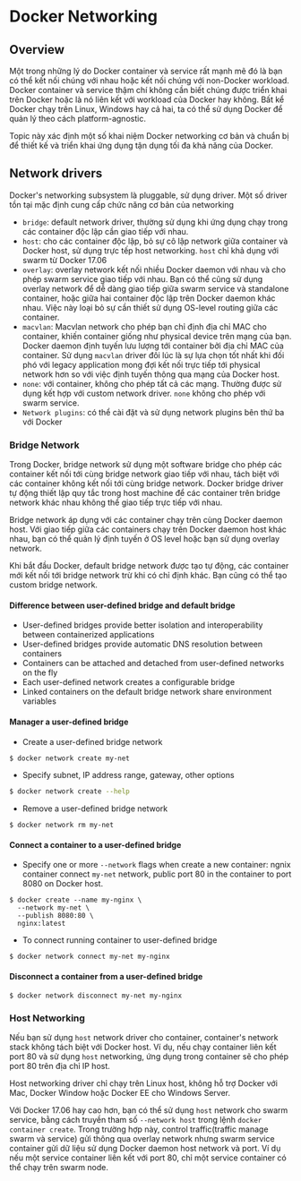 # Docker Networking
## Overview
Một trong những lý do Docker container và service rất mạnh mẽ đó là bạn có thể kết nối chúng với nhau hoặc kết nối chúng với non-Docker workload. Docker container và service thậm chí không cần biết chúng được triển khai trên Docker hoặc là nó liên kết với workload của Docker hay không. Bất kể Docker chạy trên Linux, Windows hay cả hai, ta có thể sử dụng Docker để quản lý theo cách platform-agnostic.

Topic này xác định một số khai niệm Docker networking cơ bản và chuẩn bị để thiết kế và triển khai ứng dụng tận dụng tối đa khả năng của Docker.

## Network drivers
Docker's networking subsystem là pluggable, sử dụng driver. Một số driver tồn tại mặc định cung cấp chức năng cơ bản của networking
  - `bridge`: default network driver, thường sử dụng khi ứng dụng chạy trong các container độc lập cần giao tiếp với nhau.
  - `host`: cho các container độc lập, bỏ sự cô lập network giữa container và Docker host, sử dụng trực tếp host networking. `host` chỉ khả dụng với swarm từ Docker 17.06
  - `overlay`: overlay network kết nối nhiều Docker daemon với nhau và cho phép swarm service giao tiếp với nhau. Bạn có thể cũng sử dụng overlay network để dễ dàng giao tiếp giữa swarm service và standalone container, hoặc giữa hai container độc lập trên Docker daemon khác nhau. Việc này loại bỏ sự cần thiết sử dụng OS-level routing giữa các container.
  - `macvlan`: Macvlan network cho phép bạn chỉ định địa chỉ MAC cho container, khiến container giống như physical device trên mạng của bạn. Docker daemon định tuyến lưu lượng tới container bởi địa chỉ MAC của container. Sử dụng `macvlan` driver đôi lúc là sự lựa chọn tốt nhất khi đối phó với legacy application mong đợi kết nối trực tiếp tới physical network hơn so với việc định tuyến thông qua mạng của Docker host.
  - `none`: với container, không cho phép tất cả các mạng. Thường được sử dụng kết hợp với custom network driver. `none` không cho phép với swarm service.
  - `Network plugins`: có thể cài đặt và sử dụng network plugins bên thứ ba với Docker

### Bridge Network

Trong Docker, bridge network sử dụng một software bridge cho phép các container kết nối tới cùng bridge network giao tiếp với nhau, tách biệt với các container không kết nối tới cùng bridge network. Docker bridge driver tự động thiết lập quy tắc trong host machine để các container trên bridge network khác nhau không thể giao tiếp trực tiếp với nhau.

Bridge network áp dụng với các container chạy trên cùng Docker daemon host. Với giao tiếp giữa các containers chạy trên Docker daemon host khác nhau, bạn có thể quản lý định tuyến ở OS level hoặc bạn sử dụng overlay network.

Khi bắt đầu Docker, default bridge network được tạo tự động, các container mới kết nối tới bridge network trừ khi có chỉ định khác. Bạn cũng có thể tạo custom bridge network. 
#### Difference between user-defined bridge and default bridge 
- User-defined bridges provide better isolation and interoperability between containerized applications
- User-defined bridges provide automatic DNS resolution between containers
- Containers can be attached and detached from user-defined networks on the fly
- Each user-defined network creates a configurable bridge
- Linked containers on the default bridge network share environment variables

#### Manager a user-defined bridge
- Create a user-defined bridge network
```bash
$ docker network create my-net
```
- Specify subnet, IP address range, gateway, other options
```bash
$ docker network create --help
```
- Remove a user-defined bridge network
```
$ docker network rm my-net
```

#### Connect a container to a user-defined bridge
- Specify one or more `--network` flags when create a new container: ngnix container connect `my-net` network, public port 80 in the container to port 8080 on Docker host.
```
$ docker create --name my-nginx \
  --network my-net \
  --publish 8080:80 \
  nginx:latest
```
- To connect running container to user-defined bridge
```
$ docker network connect my-net my-nginx
```
#### Disconnect a container from a user-defined bridge
```
$ docker network disconnect my-net my-nginx
```
### Host Networking
Nếu bạn sử dụng `host` network driver cho container, container's network stack không tách biệt với Docker host. Ví dụ, nếu chạy container liên kết port 80 và sử dụng `host` networking, ứng dụng trong container sẽ cho phép port 80 trên địa chỉ IP host.

Host networking driver chỉ chạy trên Linux host, không hỗ trợ Docker với Mac, Docker Window hoặc Docker EE cho Windows Server.

Với Docker 17.06 hay cao hơn, bạn có thể sử dụng `host` network cho swarm service, bằng cách truyền tham số `--network host` trong lệnh `docker container create`. Trong trường hợp này, control traffic(traffic manage swarm và service) gửi thông qua overlay network nhưng swarm service container gửi dữ liệu sử dụng Docker daemon host network và port. Ví dụ nếu một service container liên kết với port 80, chỉ một service container có thể chạy trên swarm node. 
